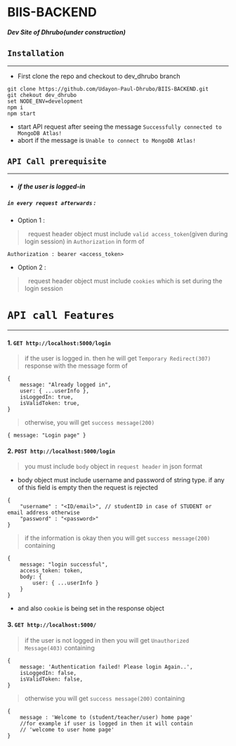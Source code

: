 # BIIS-BACKEND
#### _Dev Site of Dhrubo(under construction)_

## `Installation`
---
- First clone the repo and checkout to dev_dhrubo branch
```
git clone https://github.com/Udayon-Paul-Dhrubo/BIIS-BACKEND.git
git chekout dev_dhrubo
set NODE_ENV=development
npm i
npm start
``` 

- start API request after seeing the message `Successfully connected to MongoDB Atlas!`
- abort if the message is `Unable to connect to MongoDB Atlas!`

## `API Call prerequisite`
---
- #### _if the user is logged-in_
##### ``in every request afterwards`` :  
-  Option 1 : 
> &nbsp; request header object must include `valid access_token`(given during login session) in `Authorization` in form of  
```
Authorization : bearer <access_token>
```
-  Option 2 :
> &nbsp; request header object must include `cookies` which is set during the login session  

# `API call Features`
---
#### 1. `GET http://localhost:5000/login`
> if the user is logged in. then he will get `Temporary Redirect(307)` response with the message form of
```
{
    message: "Already logged in",
    user: { ...userInfo },
    isLoggedIn: true,
    isValidToken: true,
}
```
> otherwise, you will get  `success message(200)`
```
{ message: "Login page" }
```

#### 2. `POST http://localhost:5000/login`
> you must include `body` object in `request header` in json format
- body object must include username and password of string type. if any of this field is empty then the request is rejected
```
{
    "username" : "<ID/email>", // studentID in case of STUDENT or email address otherwise
    "password" : "<password>"
}
```
> if the information is okay then you will get `success message(200)` containing
```
{
    message: "login successful",
    access_token: token,
    body: {
        user: { ...userInfo }
    }
}
```

- and also `cookie` is being set in the response object


#### 3. `GET http://localhost:5000/`
> if the user is not logged in then you will get `Unauthorized Message(403)` containing
```
{
    message: 'Authentication failed! Please login Again..',
    isLoggedIn: false,
    isValidToken: false,
}
```
> otherwise you will get `success message(200)` containing
```
{
    message : 'Welcome to (student/teacher/user) home page' 
    //for example if user is logged in then it will contain
    // 'welcome to user home page'
}
```



